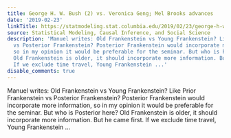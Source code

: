 ```yaml
---
title: George H. W. Bush (2) vs. Veronica Geng; Mel Brooks advances
date: '2019-02-23'
linkTitle: https://statmodeling.stat.columbia.edu/2019/02/23/george-h-w-bush-2-vs-veronica-geng-mel-brooks-advances/
source: Statistical Modeling, Causal Inference, and Social Science
description: 'Manuel writes: Old Frankenstein vs Young Frankenstein? Like Prior Frankenstein
  vs Posterior Frankenstein? Posterior Frankenstein would incorporate more information,
  so in my opinion it would be preferable for the seminar. But who is Posterior here?
  Old Frankenstein is older, it should incorporate more information. But he came first.
  If we exclude time travel, Young Frankenstein ...'
disable_comments: true
---
```

Manuel writes: Old Frankenstein vs Young Frankenstein? Like Prior Frankenstein vs Posterior Frankenstein? Posterior Frankenstein would incorporate more information, so in my opinion it would be preferable for the seminar. But who is Posterior here? Old Frankenstein is older, it should incorporate more information. But he came first. If we exclude time travel, Young Frankenstein ...
